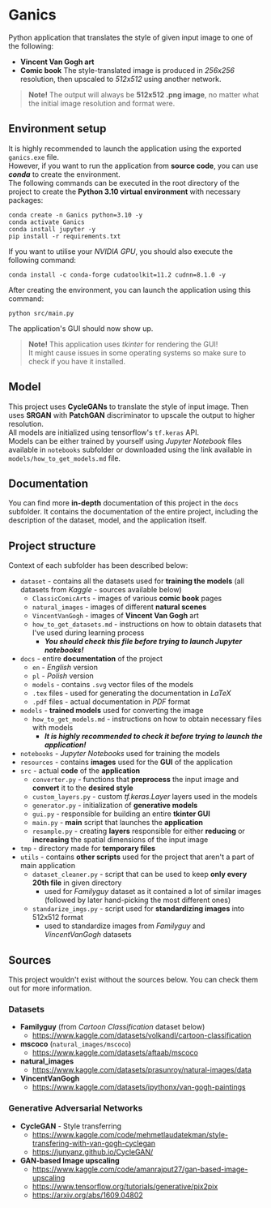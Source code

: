 # Ganics
Python application that translates the style of given input image to one of the following:
- **Vincent Van Gogh art**
- **Comic book**
The style-translated image is produced in _256x256_ resolution, then upscaled to _512x512_ using another network.

> **Note!** The output will always be **512x512 .png image**, no matter what the initial image resolution and format were.

## Environment setup
It is highly recommended to launch the application using the exported `ganics.exe` file. \
However, if you want to run the application from **source code**, you can use **_conda_** to create the environment. \
The following commands can be executed in the root directory of the project to create
the **Python 3.10 virtual environment** with necessary packages:
```shell
conda create -n Ganics python=3.10 -y
conda activate Ganics
conda install jupyter -y
pip install -r requirements.txt
```
If you want to utilise your _NVIDIA GPU_, you should also execute the following command:
```shell
conda install -c conda-forge cudatoolkit=11.2 cudnn=8.1.0 -y
```
After creating the environment, you can launch the application using this command:
```shell
python src/main.py
```
The application's GUI should now show up.

> **Note!** This application uses _tkinter_ for rendering the GUI! \
> It might cause issues in some operating systems so make sure to check if you have it installed.

## Model
This project uses **CycleGANs** to translate the style of input image.
Then uses **SRGAN** with **PatchGAN** discriminator to upscale the output to higher resolution. \
All models are initialized using tensorflow's `tf.keras` API. \
Models can be either trained by yourself using _Jupyter Notebook_ files available in `notebooks` subfolder
or downloaded using the link available in `models/how_to_get_models.md` file.

## Documentation
You can find more **in-depth** documentation of this project in the `docs` subfolder.
It contains the documentation of the entire project, including the description of
the dataset, model, and the application itself.

## Project structure
Context of each subfolder has been described below:
- `dataset` - contains all the datasets used for **training the models** (all datasets from _Kaggle_ - sources available below)
  - `ClassicComicArts` - images of various **comic book** pages
  - `natural_images` - images of different **natural scenes**
  - `VincentVanGogh` - images of **Vincent Van Gogh** art
  - `how_to_get_datasets.md` - instructions on how to obtain datasets that I've used during learning process
    - **_You should check this file before trying to launch Jupyter notebooks!_**
- `docs` - entire **documentation** of the project
  - `en` - _English_ version
  - `pl` - _Polish_ version
  - `models` - contains `.svg` vector files of the models
  - `.tex` files - used for generating the documentation in _LaTeX_
  - `.pdf` files - actual documentation in _PDF_ format
- `models` - **trained models** used for converting the image 
  - `how_to_get_models.md` - instructions on how to obtain necessary files with models
    - **_It is highly recommended to check it before trying to launch the application!_**
- `notebooks` - _Jupyter Notebooks_ used for training the models
- `resources` - contains **images** used for the **GUI** of the application
- `src` - actual **code** of the **application**
  - `converter.py` - functions that **preprocess** the input image and **convert** it to the **desired style**
  - `custom_layers.py` - custom _tf.keras.Layer_ layers used in the models
  - `generator.py` - initialization of **generative models**
  - `gui.py` - responsible for building an entire **tkinter GUI**
  - `main.py` - **main** script that launches the **application**
  - `resample.py` - creating **layers** responsible for either **reducing** or **increasing** the spatial dimensions of the input image
- `tmp` - directory made for **temporary files**
- `utils` - contains **other scripts** used for the project that aren't a part of main application
  - `dataset_cleaner.py` - script that can be used to keep **only every 20th file** in given directory
    - used for _Familyguy_ dataset as it contained a lot of similar images (followed by later hand-picking the most different ones)
  - `standarize_imgs.py` - script used for **standardizing images** into 512x512 format
    - used to standardize images from _Familyguy_ and _VincentVanGogh_ datasets

## Sources
This project wouldn't exist without the sources below. You can check them out for more information.

### Datasets
- **Familyguy** (from _Cartoon Classification_ dataset below)
  - https://www.kaggle.com/datasets/volkandl/cartoon-classification
- **mscoco** (`natural_images/mscoco`)
  - https://www.kaggle.com/datasets/aftaab/mscoco
- **natural_images**
  - https://www.kaggle.com/datasets/prasunroy/natural-images/data
- **VincentVanGogh**
  - https://www.kaggle.com/datasets/ipythonx/van-gogh-paintings

### Generative Adversarial Networks
- **CycleGAN** - Style transferring
  - https://www.kaggle.com/code/mehmetlaudatekman/style-transfering-with-van-gogh-cyclegan
  - https://junyanz.github.io/CycleGAN/ 
- **GAN-based Image upscaling**
  - https://www.kaggle.com/code/amanrajput27/gan-based-image-upscaling
  - https://www.tensorflow.org/tutorials/generative/pix2pix
  - https://arxiv.org/abs/1609.04802